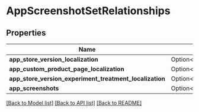 # AppScreenshotSetRelationships

## Properties

Name | Type | Description | Notes
------------ | ------------- | ------------- | -------------
**app_store_version_localization** | Option<[**models::AppPreviewSetRelationshipsAppStoreVersionLocalization**](AppPreviewSet_relationships_appStoreVersionLocalization.md)> |  | [optional]
**app_custom_product_page_localization** | Option<[**models::AppPreviewSetRelationshipsAppCustomProductPageLocalization**](AppPreviewSet_relationships_appCustomProductPageLocalization.md)> |  | [optional]
**app_store_version_experiment_treatment_localization** | Option<[**models::AppPreviewSetRelationshipsAppStoreVersionExperimentTreatmentLocalization**](AppPreviewSet_relationships_appStoreVersionExperimentTreatmentLocalization.md)> |  | [optional]
**app_screenshots** | Option<[**models::AppScreenshotSetRelationshipsAppScreenshots**](AppScreenshotSet_relationships_appScreenshots.md)> |  | [optional]

[[Back to Model list]](../README.md#documentation-for-models) [[Back to API list]](../README.md#documentation-for-api-endpoints) [[Back to README]](../README.md)


